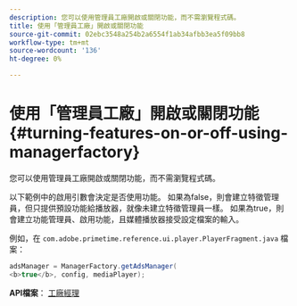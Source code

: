```yaml
---
description: 您可以使用管理員工廠開啟或關閉功能，而不需瀏覽程式碼。
title: 使用「管理員工廠」開啟或關閉功能
source-git-commit: 02ebc3548a254b2a6554f1ab34afbb3ea5f09bb8
workflow-type: tm+mt
source-wordcount: '136'
ht-degree: 0%

---
```


# 使用「管理員工廠」開啟或關閉功能{#turning-features-on-or-off-using-managerfactory}

您可以使用管理員工廠開啟或關閉功能，而不需瀏覽程式碼。

以下範例中的啟用引數會決定是否使用功能。 如果為false，則會建立特徵管理員，但只提供預設功能給播放器，就像未建立特徵管理員一樣。 如果為true，則會建立功能管理員、啟用功能，且媒體播放器接受設定檔案的輸入。

例如，在 `com.adobe.primetime.reference.ui.player.PlayerFragment.java` 檔案：

```java
adsManager = ManagerFactory.getAdsManager( 
<b>true</b>, config, mediaPlayer);
```

**API檔案**： [工廠經理](https://help.adobe.com/en_US/primetime/api/reference_implementation/android/javadoc/com/adobe/primetime/reference/manager/ManagerFactory.html)
